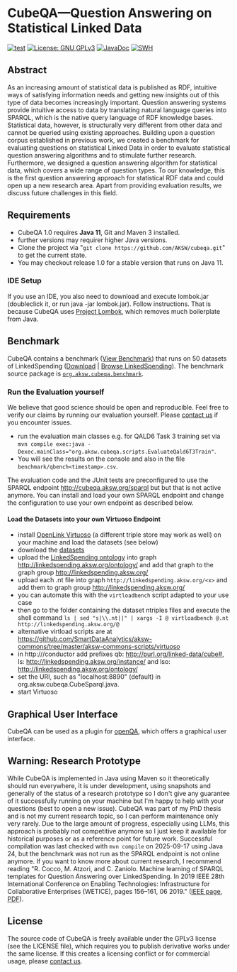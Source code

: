# CubeQA—Question Answering on Statistical Linked Data
[![test](https://github.com/AskNowQA/cubeqa/actions/workflows/test.yml/badge.svg)](https://github.com/AskNowQA/cubeqa/actions/workflows/test.yml)
[![License: GNU GPLv3](https://img.shields.io/badge/license-GPL-blue)](LICENSE)
[![JavaDoc](https://img.shields.io/badge/javadoc-here-green)](https://konradhoeffner.github.io/cubeqa)
[![SWH](https://archive.softwareheritage.org/badge/origin/https://github.com/KonradHoeffner/cubeqa/)](https://archive.softwareheritage.org/browse/origin/?origin_url=https://github.com/KonradHoeffner/cubeqa)

## Abstract
As an increasing amount of statistical data is published as RDF, intuitive ways of satisfying information needs and getting new insights out of this type of data becomes increasingly important.
Question answering systems provide intuitive access to data by translating natural language queries into SPARQL, which is the native query language of RDF knowledge bases.
Statistical data, however, is structurally very different from other data and cannot be queried using existing approaches.
Building upon a question corpus established in previous work, we created a benchmark for evaluating questions on statistical Linked Data in order to evaluate statistical question answering algorithms and to stimulate further research.
Furthermore, we designed a question answering algorithm for statistical data, which covers a wide range of question types.
To our knowledge, this is the first question answering approach for statistical RDF data and could open up a new research area.
Apart from providing evaluation results, we discuss future challenges in this field.

## Requirements
* CubeQA 1.0 requires **Java 11**, Git and Maven 3 installed.
* further versions may requirer higher Java versions.
* Clone the project via "`git clone https://github.com/AKSW/cubeqa.git`" to get the current state.
* You may checkout release 1.0 for a stable version that runs on Java 11.

### IDE Setup
If you use an IDE, you also need to download and execute lombok.jar (doubleclick it, or run java -jar lombok.jar). Follow instructions.
That is because CubeQA uses [Project Lombok](http://projectlombok.org/), which removes much boilerplate from Java.

## Benchmark
CubeQA contains a benchmark ([View Benchmark](https://github.com/AKSW/cubeqa/tree/master/benchmark/)) that runs on 50 datasets of LinkedSpending ([Download](https://github.com/KonradHoeffner/linkedspending/releases/download/data-qbench2datasets/qbench2datasets.zip) | [Browse LinkedSpending](https://linkedspending.aksw.org/)).
The benchmark source package is [`org.aksw.cubeqa.benchmark`](https://github.com/AKSW/cubeqa/tree/master/src/main/java/org/aksw/cubeqa/benchmark).

### Run the Evaluation yourself
We believe that good science should be open and reproducible. Feel free to verify our claims by running our evaluation yourself. Please [contact us](mailto:konrad.hoeffner@uni-leipzig.de?subject=CubeQA%20Evaluation&body=Dear%20Konrad,) if you encounter issues. 

* run the evaluation main classes e.g. for QALD6 Task 3 training set via `mvn compile exec:java -Dexec.mainClass="org.aksw.cubeqa.scripts.EvaluateQald6T3Train"`.
* You will see the results on the console and also in the file `benchmark/qbench<timestamp>.csv`.

The evaluation code and the JUnit tests are preconfigured to use the SPARQL endpoint <http://cubeqa.aksw.org/sparql> but but that is not active anymore.
You can install and load your own SPARQL endpoint and change the configuration to use your own endpoint as described below.

#### Load the Datasets into your own Virtuoso Endpoint
* install [OpenLink Virtuoso](http://virtuoso.openlinksw.com/) (a different triple store may work as well) on your machine and load the datasets (see below)
* download the [datasets](https://github.com/KonradHoeffner/linkedspending/releases/download/data-qbench2datasets/qbench2datasets.zip)
* upload the [LinkedSpending ontology](https://raw.githubusercontent.com/KonradHoeffner/linkedspending/master/schema/ontology.ttl) into graph <http://linkedspending.aksw.org/ontology/> and add that graph to the graph group <http://linkedspending.aksw.org/>  
* upload each <x>.nt file into graph `http://linkedspending.aksw.org/<x>` and add them to graph group <http://linkedspending.aksw.org/>
* you can automate this with the `virtloadbench` script adapted to your use case 
* then go to the folder containing the dataset ntriples files and execute the shell command `ls | sed "s|\\.nt||" | xargs -I @ virtloadbench @.nt http://linkedspending.aksw.org/@`
* alternative virtload scripts are at <https://github.com/SmartDataAnalytics/aksw-commons/tree/master/aksw-commons-scripts/virtuoso>
* in http://<yourendpoint>/conductor add prefixes qb: <http://purl.org/linked-data/cube#>, ls: <http://linkedspending.aksw.org/instance/> and lso: <http://linkedspending.aksw.org/ontology/>
* set the URI, such as "localhost:8890" (default) in org.aksw.cubeqa.CubeSparql.java.
* start Virtuoso
 

## Graphical User Interface
CubeQA can be used as a plugin for [openQA](https://bitbucket.org/emarx/openqa/wiki/FAQ), which offers a graphical user interface. 

## Warning: Research Prototype
While CubeQA is implemented in Java using Maven so it theoretically should run everywhere, it is under development, using snapshots and generally
of the status of a research prototype so I don't give any guarantee of it successfully running on your machine but I'm happy to help with your questions (best to open a new issue).
CubeQA was part of my PhD thesis and is not my current research topic, so I can perform maintenance only very rarely.
Due to the large amount of progress, especially using LLMs, this approach is probably not competitive anymore so I just keep it available for historical purposes or as a reference point for future work.
Successful compilation was last checked with `mvn compile` on 2025-09-17 using Java 24, but the benchmark was not run as the SPARQL endpoint is not online anymore.
If you want to know more about current research, I recommend reading "R. Cocco, M. Atzori, and C. Zaniolo. Machine learning of SPARQL templates for Question Answering over LinkedSpending. In 2019 IEEE 28th International Conference on Enabling Technologies:
Infrastructure for Collaborative Enterprises (WETICE), pages 156–161, 06 2019." ([IEEE page](https://ieeexplore.ieee.org/document/8795383), [PDF](http://ceur-ws.org/Vol-2400/paper-22.pdf)). 

## License
The source code of CubeQA is freely available under the GPLv3 license (see the LICENSE file), which requires you to publish derivative works under the same license. If this creates a licensing conflict or for commercial usage, please [contact us](mailto:konrad.hoeffner@uni-leipzig.de?subject=CubeQA%20License&body=Dear%20Konrad,).
